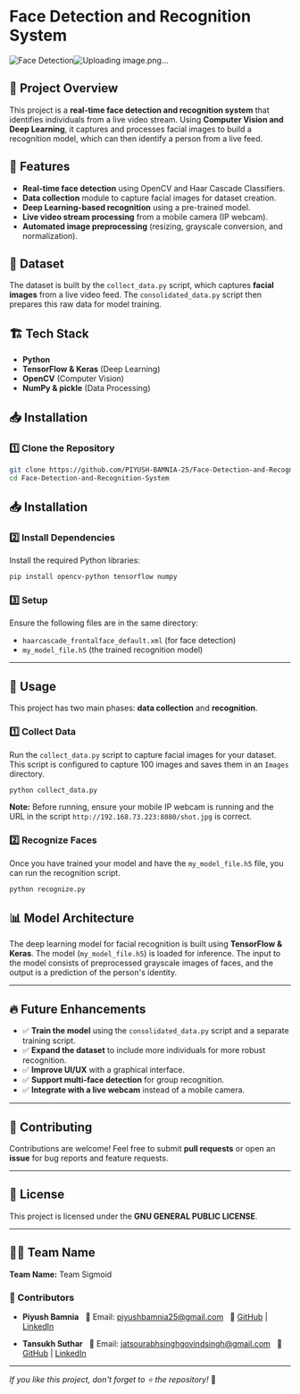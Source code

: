 # Face Detection and Recognition System

![Face Detection](https://lh3.googleusercontent.com/gg-dl/AJfQ9KTdoe7Qx0MvA6rAhWbpnXducxK3RrgR_MYi_MVG7o6l8b-H5ftw7sL22KYZAQ0vpEG-1KqF4C0CHaZGdkFRZcyCNIzyVBB5j_ThPcCLDJXd0-SLMkGtlmqXJHd0-zS_rY87TdtbVROBPOijSxvLTVI0qDD260iI6gLev5BnWed3VkXcLQ=s1024)![Uploading image.png…]()


## 📝 Project Overview
This project is a **real-time face detection and recognition system** that identifies individuals from a live video stream. Using **Computer Vision and Deep Learning**, it captures and processes facial images to build a recognition model, which can then identify a person from a live feed.

## 🚀 Features
- **Real-time face detection** using OpenCV and Haar Cascade Classifiers.
- **Data collection** module to capture facial images for dataset creation.
- **Deep Learning-based recognition** using a pre-trained model.
- **Live video stream processing** from a mobile camera (IP webcam).
- **Automated image preprocessing** (resizing, grayscale conversion, and normalization).

## 📂 Dataset
The dataset is built by the `collect_data.py` script, which captures **facial images** from a live video feed. The `consolidated_data.py` script then prepares this raw data for model training.

## 🏗️ Tech Stack
- **Python**
- **TensorFlow & Keras** (Deep Learning)
- **OpenCV** (Computer Vision)
- **NumPy & pickle** (Data Processing)

## 📥 Installation
### 1️⃣ Clone the Repository
```sh
git clone https://github.com/PIYUSH-BAMNIA-25/Face-Detection-and-Recognition-System.git
cd Face-Detection-and-Recognition-System
```

## 📥 Installation
### 2️⃣ Install Dependencies
Install the required Python libraries:

```sh
pip install opencv-python tensorflow numpy
```

### 3️⃣ Setup
Ensure the following files are in the same directory:
- `haarcascade_frontalface_default.xml` (for face detection)
- `my_model_file.h5` (the trained recognition model)

---

## 🎯 Usage
This project has two main phases: **data collection** and **recognition**.

### 1️⃣ Collect Data
Run the `collect_data.py` script to capture facial images for your dataset. This script is configured to capture 100 images and saves them in an `Images` directory.
```sh
python collect_data.py
```
**Note:** Before running, ensure your mobile IP webcam is running and the URL in the script `http://192.168.73.223:8080/shot.jpg` is correct.

### 2️⃣ Recognize Faces
Once you have trained your model and have the `my_model_file.h5` file, you can run the recognition script.
```sh
python recognize.py
```

## 📊 Model Architecture
The deep learning model for facial recognition is built using **TensorFlow & Keras**. The model (`my_model_file.h5`) is loaded for inference. The input to the model consists of preprocessed grayscale images of faces, and the output is a prediction of the person's identity.

---

## 🔥 Future Enhancements
- ✅ **Train the model** using the `consolidated_data.py` script and a separate training script.
- ✅ **Expand the dataset** to include more individuals for more robust recognition.
- ✅ **Improve UI/UX** with a graphical interface.
- ✅ **Support multi-face detection** for group recognition.
- ✅ **Integrate with a live webcam** instead of a mobile camera.

---

## 🤝 Contributing
Contributions are welcome! Feel free to submit **pull requests** or open an **issue** for bug reports and feature requests.

---

## 📜 License
This project is licensed under the **GNU GENERAL PUBLIC LICENSE**.

---

## 👨‍💻 Team Name
**Team Name:** Team Sigmoid

### 👥 Contributors
- **Piyush Bamnia**
  📧 Email: piyushbamnia25@gmail.com
  🔗 [GitHub](https://github.com/PIYUSH-BAMNIA-25) | [LinkedIn](https://www.linkedin.com/in/piyush-bamnia-ab09ab255/)

- **Tansukh Suthar**
  📧 Email: jatsourabhsinghgovindsingh@gmail.com
  🔗 [GitHub](https://github.com/contributor2) | [LinkedIn](https://www.linkedin.com/in/tansukhsuthar18/)

---

_If you like this project, don't forget to ⭐ the repository!_ 🌟
